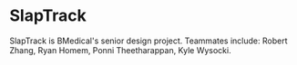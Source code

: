 # SlapTrack
SlapTrack is BMedical's senior design project. 
Teammates include: Robert Zhang, Ryan Homem, Ponni Theetharappan, Kyle Wysocki.
